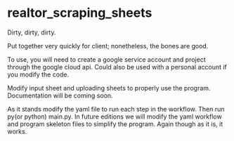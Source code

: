 # realtor_scraping_sheets
Dirty, dirty, dirty.  

Put together very quickly for client; nonetheless, the bones are good.  

To use, you will need to create a google service account and project through the google cloud api.  Could also be used with a personal account if you modify the code.  

Modify input sheet and uploading sheets to properly use the program.  Documentation will be coming soon.

As it stands modify the yaml file to run each step in the workflow.  Then run py(or python) main.py.  In future editions we will modify the yaml workflow and program skeleton files to simplify the program.  Again though as it is, it works.  
